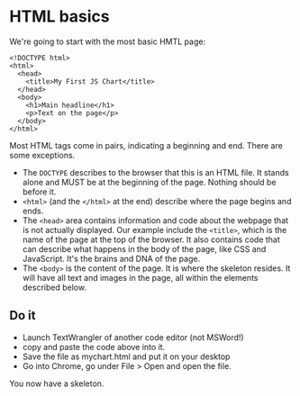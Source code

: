 # HTML basics

We're going to start with the most basic HMTL page:


```
<!DOCTYPE html>
<html>
  <head>
    <title>My First JS Chart</title>
  </head>
  <body>
    <h1>Main headline</h1>
    <p>Text on the page</p>
  </body>
</html>
```

Most HTML tags come in pairs, indicating a beginning and end. There are some exceptions. 

* The `DOCTYPE` describes to the browser that this is an HTML file. It stands alone and MUST be at the beginning of the page. Nothing should be before it.
* `<html>` (and the `</html>` at the end) describe where the page begins and ends.
* The `<head>` area contains information and code about the webpage that is not actually displayed. Our example include the `<title>`, which is the name of the page at the top of the browser. It also contains code that can describe what happens in the body of the page, like CSS and JavaScript. It's the brains and DNA of the page.
* The `<body>` is the content of the page. It is where the skeleton resides. It will have all text and images in the page, all within the elements described below.

## Do it

* Launch TextWrangler of another code editor (not MSWord!)
* copy and paste the code above into it.
* Save the file as mychart.html and put it on your desktop
* Go into Chrome, go under File > Open and open the file.

You now have a skeleton.